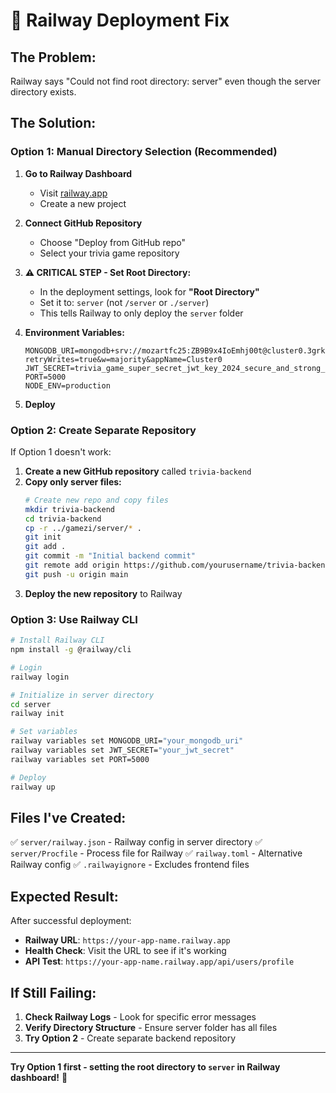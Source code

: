 # 🚨 Railway Deployment Fix

## **The Problem:**
Railway says "Could not find root directory: server" even though the server directory exists.

## **The Solution:**

### **Option 1: Manual Directory Selection (Recommended)**

1. **Go to Railway Dashboard**
   - Visit [railway.app](https://railway.app)
   - Create a new project

2. **Connect GitHub Repository**
   - Choose "Deploy from GitHub repo"
   - Select your trivia game repository

3. **⚠️ CRITICAL STEP - Set Root Directory:**
   - In the deployment settings, look for **"Root Directory"**
   - Set it to: `server` (not `/server` or `./server`)
   - This tells Railway to only deploy the `server` folder

4. **Environment Variables:**
   ```
   MONGODB_URI=mongodb+srv://mozartfc25:ZB9B9x4IoEmhj00t@cluster0.3grk9d5.mongodb.net/?retryWrites=true&w=majority&appName=Cluster0
   JWT_SECRET=trivia_game_super_secret_jwt_key_2024_secure_and_strong_12345
   PORT=5000
   NODE_ENV=production
   ```

5. **Deploy**

### **Option 2: Create Separate Repository**

If Option 1 doesn't work:

1. **Create a new GitHub repository** called `trivia-backend`
2. **Copy only server files:**
   ```bash
   # Create new repo and copy files
   mkdir trivia-backend
   cd trivia-backend
   cp -r ../gamezi/server/* .
   git init
   git add .
   git commit -m "Initial backend commit"
   git remote add origin https://github.com/yourusername/trivia-backend.git
   git push -u origin main
   ```
3. **Deploy the new repository** to Railway

### **Option 3: Use Railway CLI**

```bash
# Install Railway CLI
npm install -g @railway/cli

# Login
railway login

# Initialize in server directory
cd server
railway init

# Set variables
railway variables set MONGODB_URI="your_mongodb_uri"
railway variables set JWT_SECRET="your_jwt_secret"
railway variables set PORT=5000

# Deploy
railway up
```

## **Files I've Created:**

✅ `server/railway.json` - Railway config in server directory
✅ `server/Procfile` - Process file for Railway
✅ `railway.toml` - Alternative Railway config
✅ `.railwayignore` - Excludes frontend files

## **Expected Result:**

After successful deployment:
- **Railway URL**: `https://your-app-name.railway.app`
- **Health Check**: Visit the URL to see if it's working
- **API Test**: `https://your-app-name.railway.app/api/users/profile`

## **If Still Failing:**

1. **Check Railway Logs** - Look for specific error messages
2. **Verify Directory Structure** - Ensure server folder has all files
3. **Try Option 2** - Create separate backend repository

---

**Try Option 1 first - setting the root directory to `server` in Railway dashboard!** 🎯 